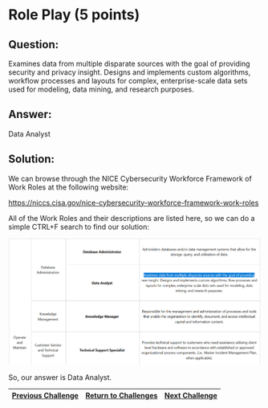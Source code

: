 # Role Play (5 points)

## Question:

Examines data from multiple disparate sources with the goal of providing security and privacy insight. Designs and implements custom algorithms, workflow processes and layouts for complex, enterprise-scale data sets used for modeling, data mining, and research purposes.

## Answer:

Data Analyst

## Solution:

We can browse through the NICE Cybersecurity Workforce Framework of Work Roles at the following website:

https://niccs.cisa.gov/nice-cybersecurity-workforce-framework-work-roles

All of the Work Roles and their descriptions are listed here, so we can do a simple CTRL+F search to find our solution:

[![nice-screenshot.png](nice-screenshot.png)](https://niccs.cisa.gov/nice-cybersecurity-workforce-framework-work-roles)

So, our answer is Data Analyst.

| [Previous Challenge](/Challenges/Operate-And-Maintain/2/README.md#question) | [Return to Challenges](/Challenges/../../../#modules) | [Next Challenge](/Challenges/Operate-And-Maintain/4/README.md#question) |
| :------- | :-----: | ------: |